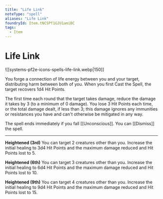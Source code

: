 ```yaml
---
title: "Life Link"
noteType: "spell"
aliases: "Life Link"
foundryId: Item.tNCSPf1GJU1amiBC
tags:
  - Item
---
```


# Life Link
![[systems-pf2e-icons-spells-life-link.webp|150]]

You forge a connection of life energy between you and your target, distributing harm between both of you. When you first Cast the Spell, the target recovers 1d4 Hit Points.

The first time each round that the target takes damage, reduce the damage it takes by 3 (to a minimum of 0 damage). You lose 3 Hit Points each time, or the total damage dealt, if less than 3; this damage ignores any immunities or resistances you have and can't otherwise be mitigated in any way.

The spell ends immediately if you fall [[Unconscious]]. You can [[Dismiss]] the spell.

* * *

**Heightened (3rd)** You can target 2 creatures other than you. Increase the initial healing to 3d4 Hit Points and the maximum damage reduced and Hit Points lost to 5.

**Heightened (6th)** You can target 3 creatures other than you. Increase the initial healing to 6d4 Hit Points and the maximum damage reduced and Hit Points lost to 10.

**Heightened (9th)** You can target 4 creatures other than you. Increase the initial healing to 9d4 Hit Points and the maximum damage reduced and Hit Points lost to 15.
